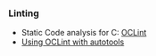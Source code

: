 ### Linting

-   Static Code analysis for C: [OCLint](http://oclint.org/)
-   [Using OCLint with
    autotools](/Static-Code-Analysis-Autotools-OCLint)

